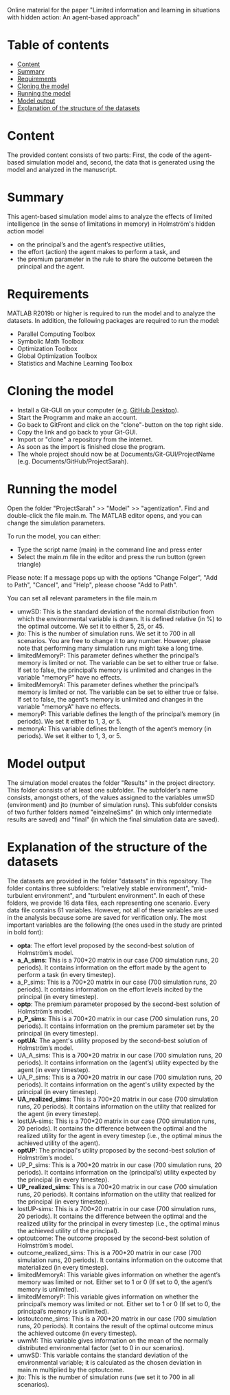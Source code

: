 Online material for the paper "Limited information and learning in situations with hidden action: An agent-based approach"
# Table of contents
- [Content](https://gitfront.io/r/user-1726354/79d76c4cfb66419a72a8ac55cec3f5d185dab542/ProjectSarah/#content)
- [Summary](https://gitfront.io/r/user-1726354/79d76c4cfb66419a72a8ac55cec3f5d185dab542/ProjectSarah/#summary)
- [Requirements](https://gitfront.io/r/user-1726354/79d76c4cfb66419a72a8ac55cec3f5d185dab542/ProjectSarah/#requirements)
- [Cloning the model](https://gitfront.io/r/user-1726354/79d76c4cfb66419a72a8ac55cec3f5d185dab542/ProjectSarah/#cloning-the-model)
- [Running the model](https://gitfront.io/r/user-1726354/79d76c4cfb66419a72a8ac55cec3f5d185dab542/ProjectSarah/#running-the-model)
- [Model output](https://gitfront.io/r/user-1726354/79d76c4cfb66419a72a8ac55cec3f5d185dab542/ProjectSarah/#model-output)
- [Explanation of the structure of the datasets](https://gitfront.io/r/user-1726354/79d76c4cfb66419a72a8ac55cec3f5d185dab542/ProjectSarah/#explanation-of-the-structure-of-the-datasets)

# Content
The provided content consists of two parts: First, the code of the agent-based simulation model and, second, the data that is generated using the model and analyzed in the manuscript. 

# Summary
This agent-based simulation model aims to analyze the effects of limited intelligence (in the sense of limitations in memory) in Holmström's hidden action model 
- on the principal’s and the agent’s respective utilities, 
- the effort (action) the agent makes to perform a task, and 
- the premium parameter in the rule to share the outcome between the principal and the agent.

# Requirements
MATLAB R2019b or higher is required to run the model and to analyze the datasets.
In addition, the following packages are required to run the model:
- Parallel Computing Toolbox
- Symbolic Math Toolbox
- Optimization Toolbox
- Global Optimization Toolbox
- Statistics and Machine Learning Toolbox
# Cloning the model
- Install a Git-GUI on your computer (e.g. [GitHub Desktop](https://desktop.github.com/)).
- Start the Programm and make an account.
- Go back to GitFront and click on the "clone"-button on the top right side.
- Copy the link and go back to your Git-GUI.
- Import or "clone" a repository from the internet.
- As soon as the import is finished close the program.
- The whole project should now be at Documents/Git-GUI/ProjectName (e.g. Documents/GitHub/ProjectSarah).
# Running the model
Open the folder "ProjectSarah" >> "Model" >> "agentization". Find and double-click the file main.m. The MATLAB editor opens, and you can change the simulation parameters.

To run the model, you can either:
- Type the script name (main) in the command line and press enter
- Select the main.m file in the editor and press the run button (green triangle)

Please note: If a message pops up with the options "Change Folger", "Add to Path", "Cancel", and "Help", please choose "Add to Path".

You can set all relevant parameters in the file main.m
- umwSD: This is the standard deviation of the normal distribution from which the environmental variable is drawn. It is defined relative (in %) to the optimal outcome. We set it to either 5, 25, or 45.
- jto: This is the number of simulation runs. We set it to 700 in all scenarios. You are free to change it to any number. However, please note that performing many simulation runs might take a long time.
- limitedMemoryP: This parameter defines whether the principal’s memory is limited or not. The variable can be set to either true or false. If set to false, the principal’s memory is unlimited and changes in the variable "memoryP" have no effects.
- limitedMemoryA: This parameter defines whether the principal’s memory is limited or not. The variable can be set to either true or false. If set to false, the agent’s memory is unlimited and changes in the variable "memoryA" have no effects.
- memoryP: This variable defines the length of the principal’s memory (in periods). We set it either to 1, 3, or 5. 
- memoryA: This variable defines the length of the agent’s memory (in periods). We set it either to 1, 3, or 5. 

# Model output
The simulation model creates the folder "Results" in the project directory. This folder consists of at least one subfolder. The subfolder’s name consists, amongst others, of the values assigned to the variables umwSD (environment) and jto (number of simulation runs). This subfolder consists of two further folders named "einzelneSims" (in which only intermediate results are saved) and "final" (in which the final simulation data are saved). 

# Explanation of the structure of the datasets
The datasets are provided in the folder "datasets" in this repository. The folder contains three subfolders: "relatively stable environment", "mid-turbulent environment", and "turbulent environment". In each of these folders, we provide 16 data files, each representing one scenario. Every data file contains 61 variables. However, not all of these variables are used in the analysis because some are saved for verification only. The most important variables are the following (the ones used in the study are printed in bold font):
- **opta**: The effort level proposed by the second-best solution of Holmström’s model.
- **a_A_sims**: This is a 700*20 matrix in our case (700 simulation runs, 20 periods). It contains information on the effort made by the agent to perform a task (in every timestep).
- a_P_sims: This is a 700*20 matrix in our case (700 simulation runs, 20 periods). It contains information on the effort levels incited by the principal (in every timestep).
- **optp**: The premium parameter proposed by the second-best solution of Holmström’s model.
- **p_P_sims**: This is a 700*20 matrix in our case (700 simulation runs, 20 periods). It contains information on the premium parameter set by the principal (in every timestep).
- **optUA**: The agent's utility proposed by the second-best solution of Holmström’s model.
- UA_A_sims: This is a 700*20 matrix in our case (700 simulation runs, 20 periods). It contains information on the (agent’s) utility expected by the agent (in every timestep).
- UA_P_sims: This is a 700*20 matrix in our case (700 simulation runs, 20 periods). It contains information on the agent's utility expected by the principal (in every timestep).
- **UA_realized_sims**: This is a 700*20 matrix in our case (700 simulation runs, 20 periods). It contains information on the utility that realized for the agent (in every timestep).
- lostUA-sims: This is a 700*20 matrix in our case (700 simulation runs, 20 periods). It contains the difference between the optimal and the realized utility for the agent in every timestep (i.e., the optimal minus the achieved utility of the agent). 
- **optUP**: The principal's utility proposed by the second-best solution of Holmström’s model.
- UP_P_sims: This is a 700*20 matrix in our case (700 simulation runs, 20 periods). It contains information on the (principal’s) utility expected by the principal (in every timestep).
- **UP_realized_sims**: This is a 700*20 matrix in our case (700 simulation runs, 20 periods). It contains information on the utility that realized for the principal (in every timestep).
- lostUP-sims: This is a 700*20 matrix in our case (700 simulation runs, 20 periods). It contains the difference between the optimal and the realized utility for the principal in every timestep (i.e., the optimal minus the achieved utility of the principal). 
- optoutcome: The outcome proposed by the second-best solution of Holmström’s model.
- outcome_realized_sims: This is a 700*20 matrix in our case (700 simulation runs, 20 periods). It contains information on the outcome that materialized (in every timestep).
- limitedMemoryA: This variable gives information on whether the agent’s memory was limited or not. Either set to 1 or 0 (If set to 0, the agent’s memory is unlimited).
- limitedMemoryP: This variable gives information on whether the principal’s memory was limited or not. Either set to 1 or 0 (If set to 0, the principal’s memory is unlimited).
- lostoutcome_sims: This is a 700*20 matrix in our case (700 simulation runs, 20 periods). It contains the result of the optimal outcome minus the achieved outcome (in every timestep).
- uwmM: This variable gives information on the mean of the normally distributed environmental factor (set to 0 in our scenarios).
- umwSD: This variable contains the standard deviation of the environmental variable; it is calculated as the chosen deviation in main.m multiplied by the optoutcome.
- jto: This is the number of simulation runs (we set it to 700 in all scenarios).

